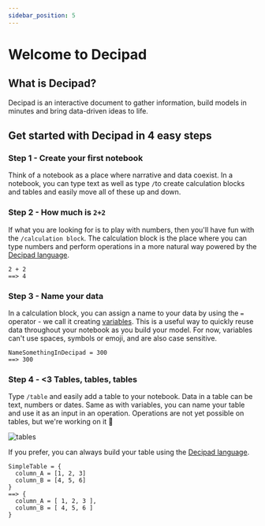 ```yaml
---
sidebar_position: 5
---
```


# Welcome to Decipad

## What is Decipad?

Decipad is an interactive document to gather information, build models in minutes and bring data-driven ideas to life.

## Get started with Decipad in 4 easy steps

### Step 1 - Create your first notebook

Think of a notebook as a place where narrative and data coexist. In a notebook, you can type text as well as type `/`to create calculation blocks and tables and easily move all of these up and down.

### Step 2 - How much is `2+2`

If what you are looking for is to play with numbers, then you'll have fun with the `/calculation block`. The calculation block is the place where you can type numbers and perform operations in a more natural way powered by the [Decipad language](docs/docs/language/introduction/introduction-to-the-language).

```deci live
2 + 2
==> 4
```

### Step 3 - Name your data

In a calculation block, you can assign a name to your data by using the `=` operator - we call it creating [variables](docs/docs/language/introduction/variables). This is a useful way to quickly reuse data throughout your notebook as you build your model. For now, variables can't use spaces, symbols or emoji, and are also case sensitive.

```deci live
NameSomethingInDecipad = 300
==> 300
```

### Step 4 - <3 Tables, tables, tables

Type `/table` and easily add a table to your notebook. Data in a table can be text, numbers or dates. Same as with variables, you can name your table and use it as an input in an operation. Operations are not yet possible on tables, but we're working on it 💪

![tables](https://user-images.githubusercontent.com/76447845/146926068-463a1bc4-e70d-443d-a05b-6f49dcecf310.gif)

If you prefer, you can always build your table using the [Decipad language](docs/docs/language/introduction/introduction-to-the-language).

```deci live
SimpleTable = {
  column_A = [1, 2, 3]
  column_B = [4, 5, 6]
}
==> {
  column_A = [ 1, 2, 3 ],
  column_B = [ 4, 5, 6 ]
}
```
